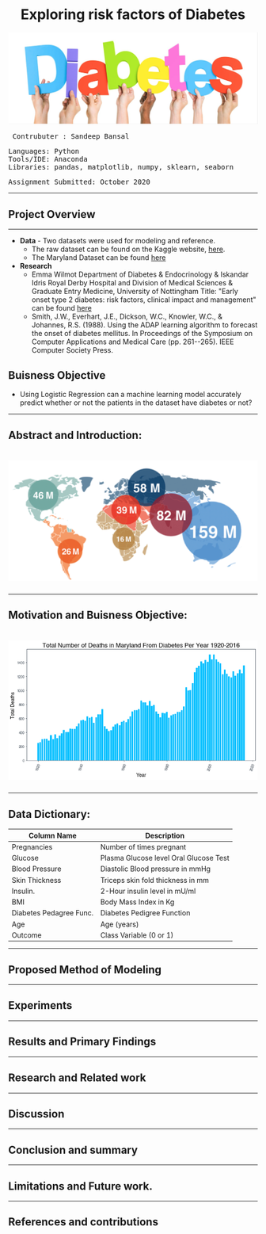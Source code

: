 # <div align="center"> Exploring risk factors of Diabetes
![alt text](https://github.com/Sandeep-Bansal1/Diabetes_Project/blob/main/Diabetes%20image.png) <pre>
Contrubuter  : Sandeep Bansal
</pre>

<pre>
Languages: Python
Tools/IDE: Anaconda
Libraries: pandas, matplotlib, numpy, sklearn, seaborn
</pre>

<pre>
Assignment Submitted: October 2020
</pre></b>
---

## Project Overview
---
- <b>Data</b> - Two datasets were used for modeling and reference. 
  - The raw dataset can be found on the Kaggle website, [here](https://www.kaggle.com/uciml/pima-indians-diabetes-database). 
  - The Maryland Dataset can be found [here](https://opendata.maryland.gov/Health-and-Human-Services/Number-of-Diabetes-Deaths-among-Maryland-Residents/smru-f5wc)
- <b>Research</b> 
  - Emma Wilmot Department of Diabetes & Endocrinology & Iskandar Idris Royal Derby Hospital and Division of Medical Sciences & Graduate Entry Medicine, University   of Nottingham Title: "Early onset type 2 diabetes: risk factors, clinical impact and management" can be found 
  [here](https://journals.sagepub.com/doi/full/10.1177/2040622314548679)
  - Smith, J.W., Everhart, J.E., Dickson, W.C., Knowler, W.C., & Johannes, R.S. (1988). Using the ADAP learning algorithm to forecast the onset of diabetes mellitus. In Proceedings of the Symposium on Computer Applications and Medical Care (pp. 261--265). IEEE Computer Society Press.
## Buisness Objective </b> 
- Using Logistic Regression can a machine learning model accurately predict whether or not the patients in the dataset have diabetes or not?
---
## Abstract and Introduction:
#  <div align="center"> ![alt text](https://github.com/Sandeep-Bansal1/Diabetes_Project/blob/main/Diabetes%20Global%20Impact%20.png?raw=true)
---
## Motivation and Buisness Objective: 
# <div align="center"> ![alt text](Diabetes_Maryland_Chart.png)

---
  
 
## Data Dictionary:
| Column Name              | Description                                                          |
| -------------            |-------------                                                         | 
| Pregnancies              | Number of times pregnant                                             | 
| Glucose                  |Plasma Glucose level Oral Glucose Test                                |  
| Blood Pressure           | Diastolic Blood pressure in mmHg                                     | 
| Skin Thickness           | Triceps skin fold thickness in mm                                    |   
| Insulin.                 | 2-Hour insulin level in mU/ml                                        |
| BMI                      | Body Mass Index in Kg                                                |
| Diabetes Pedagree Func.  | Diabetes Pedigree Function                                           |
| Age                      | Age (years)                                                          |
| Outcome                  | Class Variable (0 or 1)                                              |

---
## Proposed Method of Modeling
---
## Experiments
---
## Results and Primary Findings
---

## Research and Related work
---
## Discussion
---
## Conclusion and summary
---
## Limitations and Future work.
---
## References and contributions
